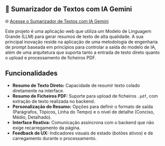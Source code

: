 

## 🧠 Sumarizador de Textos com IA Gemini

🌐 [Acesse o Sumarizador de Textos com IA Gemini](https://sumarizadoria.onrender.com/)

Este projeto é uma aplicação web que utiliza um Modelo de Linguagem Grande (LLM) para gerar resumos de texto de alta qualidade. A sua principal inovação reside na aplicação de uma metodologia de engenharia de prompt baseada em princípios para controlar a saída do modelo de IA, além de uma arquitetura que suporta tanto a entrada de texto direto quanto o upload e processamento de ficheiros PDF.

## Funcionalidades

  * **Resumo de Texto Direto:** Capacidade de resumir texto colado diretamente na interface.
  * **Resumo de Ficheiros PDF:** Suporte para upload de ficheiros `.pdf`, com extração de texto realizada no backend.
  * **Personalização do Resumo:** Opções para definir o formato de saída (Parágrafos, Tópicos, Linha do Tempo) e o nível de detalhe (Conciso, Médio, Detalhado).
  * **Interface Reativa:** Comunicação assíncrona com o backend que não exige recarregamento da página.
  * **Feedback de UX:** Indicadores visuais de estado (botões ativos) e de carregamento durante o processamento.
